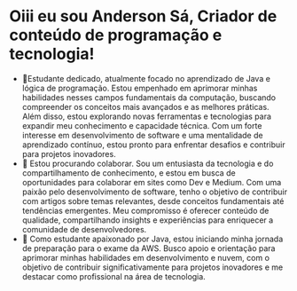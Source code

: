 <h1>Oiii eu sou Anderson Sá, Criador de conteúdo de programação e tecnologia!</h1>

- 🌱Estudante dedicado, atualmente focado no aprendizado de Java e lógica de programação. Estou empenhado em aprimorar minhas habilidades nesses campos fundamentais da computação, buscando compreender os conceitos mais avançados e as melhores práticas. Além disso, estou explorando novas ferramentas e tecnologias para expandir meu conhecimento e capacidade técnica. Com um forte interesse em desenvolvimento de software e uma mentalidade de aprendizado contínuo, estou pronto para enfrentar desafios e contribuir para projetos inovadores.
- 👯 Estou procurando colaborar. Sou um entusiasta da tecnologia e do compartilhamento de conhecimento, e estou em busca de oportunidades para colaborar em sites como Dev e Medium. Com uma paixão pelo desenvolvimento de software, tenho o objetivo de contribuir com artigos sobre temas relevantes, desde conceitos fundamentais até tendências emergentes. Meu compromisso é oferecer conteúdo de qualidade, compartilhando insights e experiências para enriquecer a comunidade de desenvolvedores.
- 🤔 Como estudante apaixonado por Java, estou iniciando minha jornada de preparação para o exame da AWS. Busco apoio e orientação para aprimorar minhas habilidades em desenvolvimento e nuvem, com o objetivo de contribuir significativamente para projetos inovadores e me destacar como profissional na área de tecnologia.






